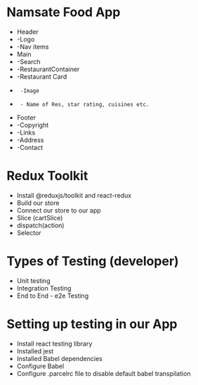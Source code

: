 # Namsate Food App

 * Header
 * -Logo
 * -Nav items
 * Main
 * -Search
 * -RestaurantContainer
 *  -Restaurant Card
 *      -Image
 *      - Name of Res, star rating, cuisines etc.
 * Footer
 * -Copyright
 * -Links
 * -Address
 * -Contact

# Redux Toolkit
 - Install @reduxjs/toolkit and react-redux
 - Build our store
 - Connect our store to our app
 - Slice (cartSlice)
 - dispatch(action)
 - Selector


 # Types of Testing (developer)
 - Unit testing
 - Integration Testing
 - End to End - e2e Testing

 # Setting up testing in our App
 - Install react testing library
 - Installed jest
 - Installed Babel dependencies
 - Configure Babel
 - Configure .parcelrc file to disable default babel transpilation